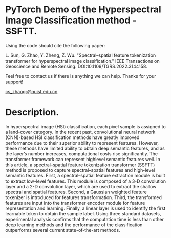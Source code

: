 # PyTorch Demo of the Hyperspectral Image Classification method - SSFTT.

Using the code should cite the following paper:

L. Sun, G. Zhao, Y. Zheng, Z. Wu. "Spectral–spatial feature tokenization transformer for hyperspectral image classification." IEEE Transactions on Geoscience and Remote Sensing. DOI:10.1109/TGRS.2022.3144158.

Feel free to contact us if there is anything we can help. Thanks for your support!

cs_zhaogr@nuist.edu.cn 

# Description.

In hyperspectral image (HSI) classification, each pixel sample is assigned to a land-cover category. In the recent past, convolutional neural network (CNN)-based HSI classification methods have greatly improved performance due to their superior ability to represent features. However, these methods have limited ability to obtain deep semantic features, and as the layer’s number increases, computational costs rise significantly. The transformer framework can represent highlevel semantic features well. In this article, a spectral–spatial feature tokenization transformer (SSFTT) method is proposed to capture spectral–spatial features and high-level semantic features. First, a spectral–spatial feature extraction module is built to extract low-level features. This module is composed of a 3-D convolution layer and a 2-D convolution layer, which are used to extract the shallow spectral and spatial features. Second, a Gaussian weighted feature tokenizer is introduced for features transformation. Third, the transformed features are input into the transformer encoder module for feature representation and learning. Finally, a linear layer is used to identify the first learnable token to obtain the sample label. Using three standard datasets, experimental analysis confirms that the computation time is less than other deep learning methods and the performance of the classification outperforms several current state-of-the-art methods.
